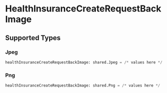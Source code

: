 # HealthInsuranceCreateRequestBackImage


## Supported Types

### Jpeg

```python
healthInsuranceCreateRequestBackImage: shared.Jpeg = /* values here */
```

### Png

```python
healthInsuranceCreateRequestBackImage: shared.Png = /* values here */
```

